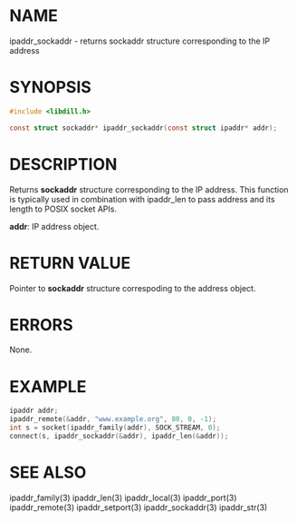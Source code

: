 # NAME

ipaddr_sockaddr - returns sockaddr structure corresponding to the IP address

# SYNOPSIS

```c
#include <libdill.h>

const struct sockaddr* ipaddr_sockaddr(const struct ipaddr* addr);
```

# DESCRIPTION

Returns **sockaddr** structure corresponding to the IP address.
This function is typically used in combination with ipaddr_len to
pass address and its length to POSIX socket APIs.

**addr**: IP address object.

# RETURN VALUE

Pointer to **sockaddr** structure correspoding to the address object.

# ERRORS

None.

# EXAMPLE

```c
ipaddr addr;
ipaddr_remote(&addr, "www.example.org", 80, 0, -1);
int s = socket(ipaddr_family(addr), SOCK_STREAM, 0);
connect(s, ipaddr_sockaddr(&addr), ipaddr_len(&addr));
```
# SEE ALSO

ipaddr_family(3) ipaddr_len(3) ipaddr_local(3) ipaddr_port(3) ipaddr_remote(3) ipaddr_setport(3) ipaddr_sockaddr(3) ipaddr_str(3) 
